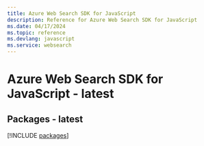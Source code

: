 ```yaml
---
title: Azure Web Search SDK for JavaScript
description: Reference for Azure Web Search SDK for JavaScript
ms.date: 04/17/2024
ms.topic: reference
ms.devlang: javascript
ms.service: websearch
---
```

# Azure Web Search SDK for JavaScript - latest
## Packages - latest
[!INCLUDE [packages](web-search-index.md)]